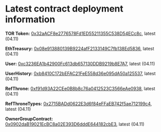# Latest contract deployment information

**TOR Token:** [0x32aACF8e2776578Fd1ED55211355C538D54ECc8c](https://testnet.blastscan.io/address/0x32aACF8e2776578Fd1ED55211355C538D54ECc8c),	latest (04.11)		

**EthTreasury:** [0x08e913880139B9224afF2133149C7fb138Ed5836](https://testnet.blastscan.io/address/0x08e913880139B9224afF2133149C7fb138Ed5836),	latest (04.11)			

**User:** [0xc3236EA1b42900Fc613db657130DDB9219b8E7A7](https://testnet.blastscan.io/token/0xc3236EA1b42900Fc613db657130DDB9219b8E7A7),	latest (04.11)			

**UserHistory:** [0xb8410C172bEFAC21FeE558d36e095dA50a125537](https://testnet.blastscan.io/token/0xb8410C172bEFAC21FeE558d36e095dA50a125537),	  latest (04.11)

**RefThrone:** [0xf91d93A22CEe0B8b8c76a0412523C3566eAe0938](https://testnet.blastscan.io/address/0xf91d93A22CEe0B8b8c76a0412523C3566eAe0938),	latest (04.11)		

**RefThroneTypes:** [0x2715BADd0622E3d6f84eFFaEB742f5ae712199c4](https://testnet.blastscan.io/address/0x2715BADd0622E3d6f84eFFaEB742f5ae712199c4),	latest (04.11)

**OwnerGroupContract:** [0x0902daB19021EcBC8a02E393D6dddE644182cbE3](https://testnet.blastscan.io/address/0x0902daB19021EcBC8a02E393D6dddE644182cbE3),	latest (04.11)

